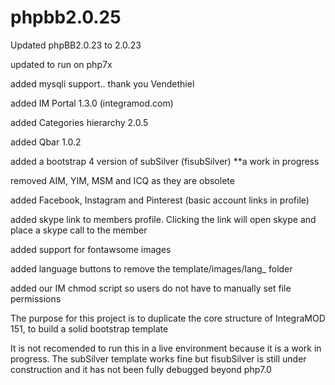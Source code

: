 # phpbb2.0.25

Updated phpBB2.0.23 to 2.0.23

updated to run on php7x

added mysqli support.. thank you Vendethiel 

added IM Portal 1.3.0 (integramod.com)

added Categories hierarchy 2.0.5

added Qbar 1.0.2

added a bootstrap 4 version of subSilver (fisubSilver) **a work in progress

removed AIM, YIM, MSM and ICQ as they are obsolete

added Facebook, Instagram and Pinterest (basic account links in profile)

added skype link to members profile. Clicking the link will open skype and place a skype call to the member

added support for fontawsome images

added language buttons to remove the template/images/lang_ folder

added our IM chmod script so users do not have to manually set file permissions


The purpose for this project is to duplicate the core structure of IntegraMOD 151, to build a solid bootstrap template

It is not recomended to run this in a live environment because it is a work in progress. The subSilver template works fine but fisubSilver is still under construction and it has not been fully debugged beyond php7.0
